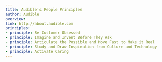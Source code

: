 ```yaml
---
title: Audible's People Principles
author: Audible
overview:
link: http://about.audible.com
principles:
- principle: Be Customer Obsessed
- principle: Imagine and Invent Before They Ask
- principle: Articulate the Possible and Move Fast to Make it Real
- principle: Study and Draw Inspiration from Culture and Technology
- principle: Activate Caring
---
```

